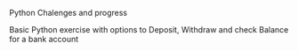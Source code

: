 Python Chalenges and progress

Basic Python exercise with options to Deposit, Withdraw and check Balance for a bank account
